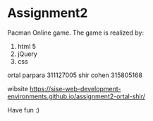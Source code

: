 # Assignment2
 
Pacman Online game.
The game is realized by:
1. html 5
2. jQuery 
3. css


ortal parpara  311127005
shir cohen 315805168

wibsite https://sise-web-development-environments.github.io/assignment2-ortal-shir/

Have fun :)
